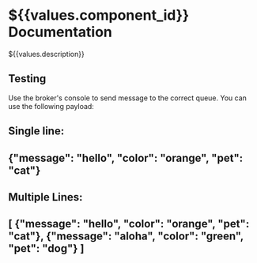 # ${{values.component_id}} Documentation

${{values.description}}


## Testing

Use the broker's console to send message to the correct queue. You can use the following payload:

Single line:
----
{"message": "hello", "color": "orange", "pet": "cat"}
----

Multiple Lines:
----
[
{"message": "hello", "color": "orange", "pet": "cat"},
{"message": "aloha", "color": "green", "pet": "dog"}
]
----